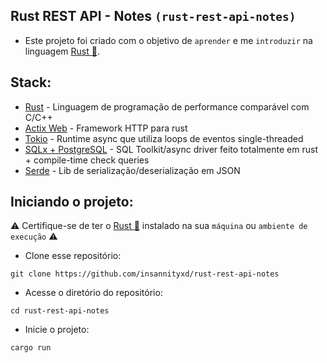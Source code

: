 ## Rust REST API - Notes `(rust-rest-api-notes)`
- Este projeto foi criado com o objetivo de `aprender` e me `introduzir` na linguagem <a href="https://www.rust-lang.org/">Rust 🦀</a>.

## Stack:
- <a href="https://www.rust-lang.org/">Rust</a> - Linguagem de programação de performance comparável com C/C++
- <a href="https://actix.rs/">Actix Web</a> - Framework HTTP para rust
- <a href="https://tokio.rs/">Tokio</a> - Runtime async que utiliza loops de eventos single-threaded
- <a href="https://crates.io/crates/sqlx">SQLx + PostgreSQL</a> - SQL Toolkit/async driver feito totalmente em rust + compile-time check queries
- <a href="https://serde.rs/">Serde</a> - Lib de serialização/deserialização em JSON

## Iniciando o projeto:
⚠ Certifique-se de ter o <a href="https://www.rust-lang.org/tools/install">Rust 🦀</a> instalado na sua `máquina` ou `ambiente de execução` ⚠
- Clone esse repositório:
```
git clone https://github.com/insannityxd/rust-rest-api-notes
```
- Acesse o diretório do repositório:
```
cd rust-rest-api-notes
```
- Inicie o projeto:
```
cargo run
```